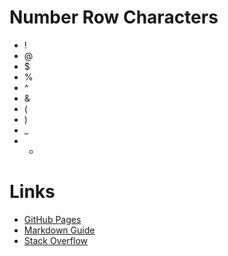 # Number Row Characters 


- ! 
- @ 
- $ 
- % 
- ^ 
- & 
- ( 
- )
- _
- +

# Links

- [GitHub Pages](https://pages.github.com/)
- [Markdown Guide](https://www.markdownguide.org/)
- [Stack Overflow](https://stackoverflow.com/)
